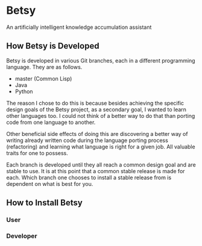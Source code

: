 # Betsy
An artificially intelligent knowledge accumulation assistant

## How Betsy is Developed
Betsy is developed in various Git branches, each in a different
programming language. They are as follows.

- master (Common Lisp)
- Java
- Python

The reason I chose to do this is because besides achieving the
specific design goals of the Betsy project, as a secondary goal,
I wanted to learn other languages too. I could not think of a
better way to do that than porting code from one language to
another.

Other beneficial side effects of doing this are discovering a
better way of writing already written code during the language
porting process (refactoring) and learning what language is
right for a given job. All valuable traits for one to possess.

Each branch is developed until they all reach a common design
goal and are stable to use. It is at this point that a common
stable release is made for each. Which branch one chooses to
install a stable release from is dependent on what is best for
you.

## How to Install Betsy

### User

### Developer
